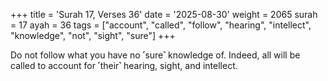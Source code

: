 +++
title = 'Surah 17, Verses 36'
date = '2025-08-30'
weight = 2065
surah = 17
ayah = 36
tags = ["account", "called", "follow", "hearing", "intellect", "knowledge", "not", "sight", "sure"]
+++

Do not follow what you have no ˹sure˺ knowledge of. Indeed, all will be called to account for ˹their˺ hearing, sight, and intellect.